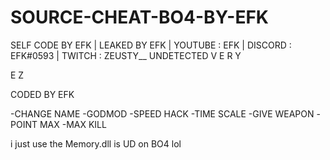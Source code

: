 # SOURCE-CHEAT-BO4-BY-EFK
SELF CODE BY EFK | LEAKED BY EFK | YOUTUBE : EFK | DISCORD : EFK#0593 | TWITCH : ZEUSTY__
UNDETECTED
V
E
R
Y

E
Z

CODED BY EFK

-CHANGE NAME
-GODMOD
-SPEED HACK
-TIME SCALE
-GIVE WEAPON
-POINT MAX
-MAX KILL

 i just use the Memory.dll is UD on BO4 lol
